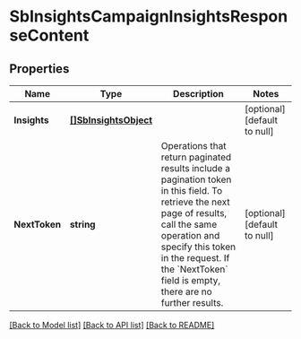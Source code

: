 # SbInsightsCampaignInsightsResponseContent

## Properties
Name | Type | Description | Notes
------------ | ------------- | ------------- | -------------
**Insights** | [**[]SbInsightsObject**](SBInsightsObject.md) |  | [optional] [default to null]
**NextToken** | **string** | Operations that return paginated results include a pagination token in this field. To retrieve the next page of results, call the same operation and specify this token in the request. If the &#x60;NextToken&#x60; field is empty, there are no further results. | [optional] [default to null]

[[Back to Model list]](../README.md#documentation-for-models) [[Back to API list]](../README.md#documentation-for-api-endpoints) [[Back to README]](../README.md)

